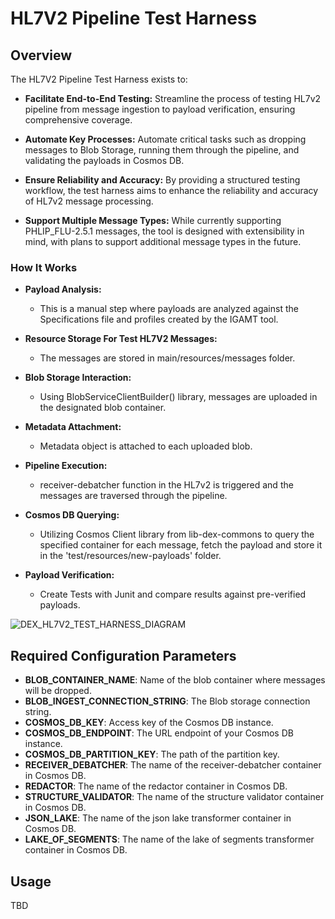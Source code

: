 # HL7V2 Pipeline Test Harness

## Overview

The HL7V2 Pipeline Test Harness exists to:

- **Facilitate End-to-End Testing:** Streamline the process of testing HL7v2 pipeline from message ingestion to payload verification, ensuring comprehensive coverage.

- **Automate Key Processes:** Automate critical tasks such as dropping messages to Blob Storage, running them through the pipeline, and validating the payloads in Cosmos DB.

- **Ensure Reliability and Accuracy:** By providing a structured testing workflow, the test harness aims to enhance the reliability and accuracy of HL7v2 message processing.

- **Support Multiple Message Types:** While currently supporting PHLIP_FLU-2.5.1 messages, the tool is designed with extensibility in mind, with plans to support additional message types in the future.


### How It Works

- **Payload Analysis:**
    - This is a manual step where payloads are analyzed against the Specifications file and profiles created by the IGAMT tool.

- **Resource Storage For Test HL7V2 Messages:**
    - The messages are stored in main/resources/messages folder.

- **Blob Storage Interaction:**
    - Using BlobServiceClientBuilder() library, messages are uploaded in the designated blob container.

- **Metadata Attachment:**
    - Metadata object is attached to each uploaded blob.

- **Pipeline Execution:**
    - receiver-debatcher function in the HL7v2 is triggered and the messages are traversed through the pipeline.

- **Cosmos DB Querying:**
    - Utilizing Cosmos Client library from lib-dex-commons to query the specified container for each message, fetch the payload and  store it in the 'test/resources/new-payloads' folder.

- **Payload Verification:**
    - Create Tests with Junit and compare results against pre-verified payloads.

![DEX_HL7V2_TEST_HARNESS_DIAGRAM](https://github.com/CDCgov/data-exchange-hl7/assets/137535421/600c2b6f-4673-43c2-988d-d5439fc5539d)


## Required Configuration Parameters
- **BLOB_CONTAINER_NAME**: Name of the blob container where messages will be dropped.
- **BLOB_INGEST_CONNECTION_STRING**: The Blob storage connection string.
- **COSMOS_DB_KEY**: Access key of the Cosmos DB instance.
- **COSMOS_DB_ENDPOINT**: The URL endpoint of your Cosmos DB instance.
- **COSMOS_DB_PARTITION_KEY**: The path of the partition key.
- **RECEIVER_DEBATCHER**: The name of the receiver-debatcher container in Cosmos DB.
- **REDACTOR**: The name of the redactor container in Cosmos DB.
- **STRUCTURE_VALIDATOR**: The name of the structure validator container in Cosmos DB.
- **JSON_LAKE**: The name of the json lake transformer container in Cosmos DB.
- **LAKE_OF_SEGMENTS**: The name of the lake of segments transformer container in Cosmos DB.


## Usage
TBD

